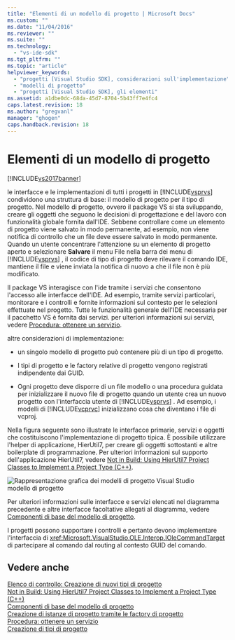 ```yaml
---
title: "Elementi di un modello di progetto | Microsoft Docs"
ms.custom: ""
ms.date: "11/04/2016"
ms.reviewer: ""
ms.suite: ""
ms.technology: 
  - "vs-ide-sdk"
ms.tgt_pltfrm: ""
ms.topic: "article"
helpviewer_keywords: 
  - "progetti [Visual Studio SDK], considerazioni sull'implementazione"
  - "modelli di progetto"
  - "progetti [Visual Studio SDK], gli elementi"
ms.assetid: a1dbe0dc-68da-45d7-8704-5b43ff7e4fc4
caps.latest.revision: 18
ms.author: "gregvanl"
manager: "ghogen"
caps.handback.revision: 18
---
```

# Elementi di un modello di progetto
[!INCLUDE[vs2017banner](../../code-quality/includes/vs2017banner.md)]

le interfacce e le implementazioni di tutti i progetti in [!INCLUDE[vsprvs](../../code-quality/includes/vsprvs_md.md)] condividono una struttura di base: il modello di progetto per il tipo di progetto.  Nel modello di progetto, ovvero il package VS si sta sviluppando, creare gli oggetti che seguono le decisioni di progettazione e del lavoro con funzionalità globale fornita dall'IDE.  Sebbene controllare come un elemento di progetto viene salvato in modo permanente, ad esempio, non viene notifica di controllo che un file deve essere salvato in modo permanente.  Quando un utente concentrare l'attenzione su un elemento di progetto aperto e selezionare **Salvare** il menu File nella barra dei menu di [!INCLUDE[vsprvs](../../code-quality/includes/vsprvs_md.md)] , il codice di tipo di progetto deve rilevare il comando IDE, mantiene il file e viene inviata la notifica di nuovo a che il file non è più modificato.  
  
 Il package VS interagisce con l'ide tramite i servizi che consentono l'accesso alle interfacce dell'IDE.  Ad esempio, tramite servizi particolari, monitorare e i controlli e fornite informazioni sul contesto per le selezioni effettuate nel progetto.  Tutte le funzionalità generale dell'IDE necessaria per il pacchetto VS è fornita dai servizi.  per ulteriori informazioni sui servizi, vedere [Procedura: ottenere un servizio](../Topic/How%20to:%20Get%20a%20Service.md).  
  
 altre considerazioni di implementazione:  
  
-   un singolo modello di progetto può contenere più di un tipo di progetto.  
  
-   I tipi di progetto e le factory relative di progetto vengono registrati indipendente dai GUID.  
  
-   Ogni progetto deve disporre di un file modello o una procedura guidata per inizializzare il nuovo file di progetto quando un utente crea un nuovo progetto con l'interfaccia utente di [!INCLUDE[vsprvs](../../code-quality/includes/vsprvs_md.md)] .  Ad esempio, i modelli di [!INCLUDE[vcprvc](../../code-quality/includes/vcprvc_md.md)] inizializzano cosa che diventano i file di vcproj.  
  
 Nella figura seguente sono illustrate le interfacce primarie, servizi e oggetti che costituiscono l'implementazione di progetto tipica.  È possibile utilizzare l'helper di applicazione, HierUtil7, per creare gli oggetti sottostanti e altre boilerplate di programmazione.  Per ulteriori informazioni sul supporto dell'applicazione HierUtil7, vedere [Not in Build: Using HierUtil7 Project Classes to Implement a Project Type \(C\+\+\)](http://msdn.microsoft.com/it-it/a5c16a09-94a2-46ef-87b5-35b815e2f346).  
  
 ![Rappresentazione grafica dei modelli di progetto Visual Studio](~/extensibility/internals/media/vsprojectmodel.gif "vsProjectModel")  
modello di progetto  
  
 Per ulteriori informazioni sulle interfacce e servizi elencati nel diagramma precedente e altre interfacce facoltative allegati al diagramma, vedere [Componenti di base del modello di progetto](../../extensibility/internals/project-model-core-components.md).  
  
 I progetti possono supportare i controlli e pertanto devono implementare l'interfaccia di <xref:Microsoft.VisualStudio.OLE.Interop.IOleCommandTarget> di partecipare al comando dal routing al contesto GUID del comando.  
  
## Vedere anche  
 [Elenco di controllo: Creazione di nuovi tipi di progetto](../../extensibility/internals/checklist-creating-new-project-types.md)   
 [Not in Build: Using HierUtil7 Project Classes to Implement a Project Type \(C\+\+\)](http://msdn.microsoft.com/it-it/a5c16a09-94a2-46ef-87b5-35b815e2f346)   
 [Componenti di base del modello di progetto](../../extensibility/internals/project-model-core-components.md)   
 [Creazione di istanze di progetto tramite le factory di progetto](../../extensibility/internals/creating-project-instances-by-using-project-factories.md)   
 [Procedura: ottenere un servizio](../Topic/How%20to:%20Get%20a%20Service.md)   
 [Creazione di tipi di progetto](../../extensibility/internals/creating-project-types.md)